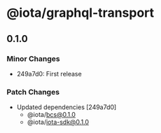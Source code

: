 # @iota/graphql-transport

## 0.1.0

### Minor Changes

-   249a7d0: First release

### Patch Changes

-   Updated dependencies [249a7d0]
    -   @iota/bcs@0.1.0
    -   @iota/iota-sdk@0.1.0
